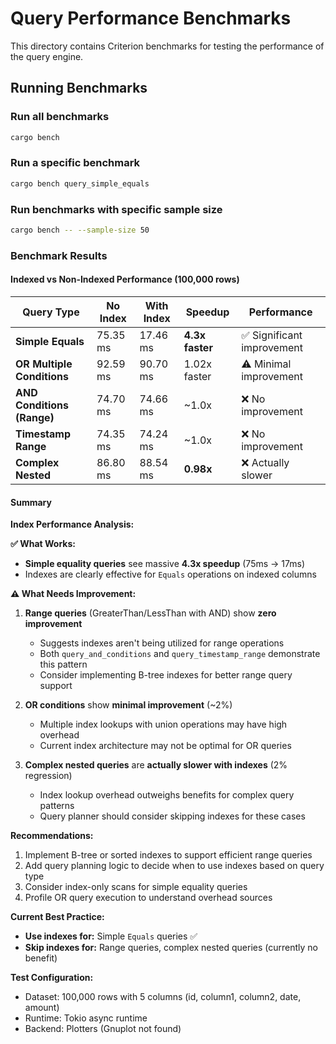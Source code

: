 # Query Performance Benchmarks

This directory contains Criterion benchmarks for testing the performance of the query engine.

## Running Benchmarks

### Run all benchmarks
```bash
cargo bench
```

### Run a specific benchmark
```bash
cargo bench query_simple_equals
```

### Run benchmarks with specific sample size
```bash
cargo bench -- --sample-size 50
```

### Benchmark Results

#### Indexed vs Non-Indexed Performance (100,000 rows)

| Query Type | No Index | With Index | Speedup | Performance |
|------------|----------|------------|---------|-------------|
| **Simple Equals** | 75.35 ms | 17.46 ms | **4.3x faster** | ✅ Significant improvement |
| **OR Multiple Conditions** | 92.59 ms | 90.70 ms | 1.02x faster | ⚠️ Minimal improvement |
| **AND Conditions (Range)** | 74.70 ms | 74.66 ms | ~1.0x | ❌ No improvement |
| **Timestamp Range** | 74.35 ms | 74.24 ms | ~1.0x | ❌ No improvement |
| **Complex Nested** | 86.80 ms | 88.54 ms | **0.98x** | ❌ Actually slower |

#### Summary

**Index Performance Analysis:**

**✅ What Works:**
- **Simple equality queries** see massive **4.3x speedup** (75ms → 17ms)
- Indexes are clearly effective for `Equals` operations on indexed columns

**⚠️ What Needs Improvement:**
1. **Range queries** (GreaterThan/LessThan with AND) show **zero improvement**
   - Suggests indexes aren't being utilized for range operations
   - Both `query_and_conditions` and `query_timestamp_range` demonstrate this pattern
   - Consider implementing B-tree indexes for better range query support

2. **OR conditions** show **minimal improvement** (~2%)
   - Multiple index lookups with union operations may have high overhead
   - Current index architecture may not be optimal for OR queries

3. **Complex nested queries** are **actually slower with indexes** (2% regression)
   - Index lookup overhead outweighs benefits for complex query patterns
   - Query planner should consider skipping indexes for these cases

**Recommendations:**
1. Implement B-tree or sorted indexes to support efficient range queries
2. Add query planning logic to decide when to use indexes based on query type
3. Consider index-only scans for simple equality queries
4. Profile OR query execution to understand overhead sources

**Current Best Practice:**
- **Use indexes for:** Simple `Equals` queries ✅
- **Skip indexes for:** Range queries, complex nested queries (currently no benefit)

**Test Configuration:**
- Dataset: 100,000 rows with 5 columns (id, column1, column2, date, amount)
- Runtime: Tokio async runtime
- Backend: Plotters (Gnuplot not found)
